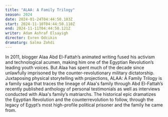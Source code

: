 ```yaml
---
title: "ALAA: A Family Trilogy"
season: 2024
date: 2024-01-24T04:44:50.103Z
start: 2024-11-10T04:44:50.110Z
end: 2024-11-11T04:44:50.121Z
writer: Adam Ashraf Elsayigh
director: Evren Odcikin
dramaturg: Salma Zohdi
---
```

In 2011, blogger Alaa Abd El-Fattah’s animated writing fused his activism and technological acumen, making him one of the Egyptian Revolution’s leading youth voices. But Alaa has spent much of the decade since unlawfully imprisoned by the counter-revolutionary military dictatorship. Juxtaposing physical storytelling with projections, ALAA: A Family Trilogy is a family saga that traces the lineage of Alaa's family through Abd El-Fattah’s recently published anthology of personal testimonials as well as interviews conducted with Alaa's family’s matriarchs. The historical epic dramatizes the Egyptian Revolution and the counterrevolution to follow, through the legacy of Egypt’s most high-profile political prisoner and the family he came from.